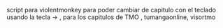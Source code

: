 script para violentmonkey para poder cambiar de capitulo con el teclado usando la tecla → , para los capitulos de TMO , tumangaonline, visortmo
